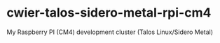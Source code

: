 # cwier-talos-sidero-metal-rpi-cm4
My Raspberry PI (CM4) development cluster (Talos Linux/Sidero Metal)
